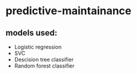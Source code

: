 # predictive-maintainance
## models used:
* Logistic regression
* SVC
* Descision tree classifier
* Random forest classifier
